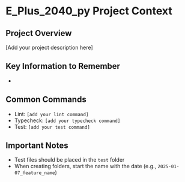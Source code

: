 # E_Plus_2040_py Project Context

## Project Overview
[Add your project description here]

## Key Information to Remember
- 

## Common Commands
- Lint: `[add your lint command]`
- Typecheck: `[add your typecheck command]`
- Test: `[add your test command]`

## Important Notes
- Test files should be placed in the `test` folder
- When creating folders, start the name with the date (e.g., `2025-01-07_feature_name`)
